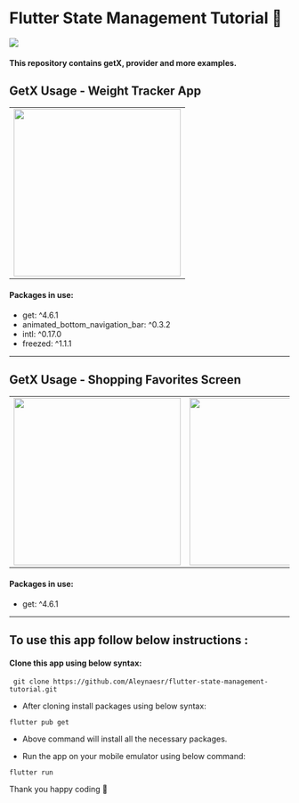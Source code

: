 # Flutter State Management Tutorial 🎈
<a href="https://hits.seeyoufarm.com"><img src="https://hits.seeyoufarm.com/api/count/incr/badge.svg?url=https%3A%2F%2Fgithub.com%2Faleynaesr&count_bg=%23151515&title_bg=%23FF7BD4&icon=flutter.svg&icon_color=%2302D8FF&title=hits&edge_flat=false"/></a>

#### This repository contains getX, provider and more examples.

## GetX Usage - Weight Tracker App

 <table>
   <tbody>
      <tr>
         <td><img src="https://user-images.githubusercontent.com/45822686/157085545-80a9da5b-52ef-43e4-b203-24bf9951e306.png" height=300pm></td>
      </tr>
   </tbody>
</table>
  
  #### Packages in use:
  
* get: ^4.6.1
* animated_bottom_navigation_bar: ^0.3.2
* intl: ^0.17.0
* freezed: ^1.1.1
   
<hr> </hr>


## GetX Usage - Shopping Favorites Screen
 
 <table>
   <tbody>
      <tr>
         <td><img src="https://user-images.githubusercontent.com/45822686/157085716-e09f087f-f8b6-4b12-949d-f7f9489ed1fa.png" height=300pm></td>
         <td><img src="https://user-images.githubusercontent.com/45822686/157085718-19487df6-470e-47cb-b1ce-25c673c40c15.png" height=300pm></td>
         <td><img src="https://user-images.githubusercontent.com/45822686/157085724-823a2aeb-e289-4274-8f9b-c997a38fccd1.png"height=300pm></td>
                 <td><img src="https://user-images.githubusercontent.com/45822686/157085729-d61a46ff-f37e-4399-89a1-827ad459e53e.png"height=300pm></td>
      </tr>
   </tbody>
</table>
  
  #### Packages in use:

* get: ^4.6.1
   
<hr> </hr>

## To use this app follow below instructions :
#### Clone this app using below syntax:

``` git clone https://github.com/Aleynaesr/flutter-state-management-tutorial.git```

* After cloning install packages using below syntax:

``` flutter pub get ```

* Above command will install all the necessary packages.

* Run the app on your mobile emulator using below command:

``` flutter run ```

Thank you happy coding  🎈
